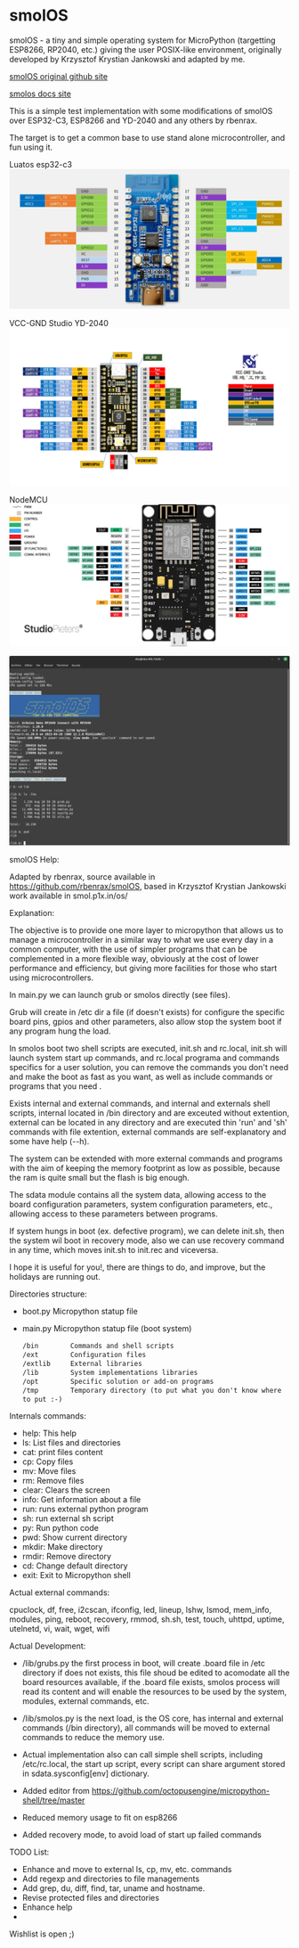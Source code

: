 # smolOS

smolOS - a tiny and simple operating system for MicroPython (targetting ESP8266, RP2040, etc.) giving the user POSIX-like environment, originally developed by Krzysztof Krystian Jankowski and adapted by me.

[smolOS original github site](https://github.com/w84death/smolOS/tree/main)

[smolos docs site](http://smol.p1x.in/os/)


This is a simple test implementation with some modifications of smolOS over ESP32-C3, ESP8266 and YD-2040 and any others by rbenrax.

The target is to get a common base to use stand alone microcontroller, and fun using it. 

Luatos esp32-c3
![luatos](media/luatos_CORE-ESP32_pinout.webp)

VCC-GND Studio YD-2040
![VCC-GND Studio](media/YD-2040-PIN.png)

NodeMCU
![NodeMCU esp8266](media/Node-MCU-Pinout.png )

![luatos on esp32-c3](media/smolos_01.png )



smolOS Help:

Adapted by rbenrax, source available in https://github.com/rbenrax/smolOS, based in Krzysztof Krystian Jankowski work available in smol.p1x.in/os/

Explanation:

The objective is to provide one more layer to micropython that allows us to manage a microcontroller in a similar way to what we use every day in a common computer, with the use of simpler programs that can be complemented in a more flexible way, obviously at the cost of lower performance and efficiency, but giving more facilities for those who start using microcontrollers.

In main.py we can launch grub or smolos directly (see files).

Grub will create in /etc dir a file (if doesn't exists) for configure the specific board pins, gpios and other parameters, also allow stop the system boot if any program hung the load.

In smolos boot two shell scripts are executed, init.sh and rc.local, init.sh will launch system start up commands, and rc.local programa and commands specifics for a user solution, you can remove the commands you don't need and make the boot as fast as you want, as well as include commands or programs that you need .

Exists internal and external commands, and internal and externals shell scripts, internal located in /bin directory and are exceuted without extention, external can be located in any directory and are executed thin 'run' and 'sh' commands with file extention, external commands are self-explanatory and some have help (--h).

The system can be extended with more external commands and programs with the aim of keeping the memory footprint as low as possible, because the ram is quite small but the flash is big enough.

The sdata module contains all the system data, allowing access to the board configuration parameters, system configuration parameters, etc., allowing access to these parameters between programs.

If system hungs in boot (ex. defective program), we can delete init.sh, then the system wil boot in recovery mode, also we can use recovery command in any time, which moves init.sh to init.rec and viceversa.

I hope it is useful for you!, there are things to do, and improve, but the holidays are running out.

Directories structure:

- boot.py         Micropython statup file
- main.py         Micropython statup file (boot system)

      /bin        Commands and shell scripts
      /ext        Configuration files
      /extlib     External libraries
      /lib        System implementations libraries
      /opt        Specific solution or add-on programs
      /tmp        Temporary directory (to put what you don't know where to put :-)


Internals commands:

- help:   This help
- ls:     List files and directories
- cat:    print files content
- cp:     Copy files
- mv:     Move files
- rm:     Remove files
- clear:  Clears the screen
- info:   Get information about a file
- run:    runs external python program
- sh:     run external sh script
- py:     Run python code
- pwd:    Show current directory
- mkdir:  Make directory
- rmdir:  Remove directory
- cd:     Change default directory
- exit:   Exit to Micropython shell

Actual external commands:

cpuclock, df, free, i2cscan, ifconfig, led, lineup, lshw, lsmod, mem_info, modules, ping, reboot, recovery, rmmod, sh.sh, test, touch, uhttpd, uptime, utelnetd, vi, wait, wget, wifi




Actual Development:

- /lib/grubs.py the first process in boot, will create .board file in /etc directory if does not exists, this file shoud be edited to acomodate all the board resources available, if the .board file exists, smolos process will read its content and will enable the resources to be used by the system, modules, external commands, etc.

- /lib/smolos.py is the next load, is the OS core, has internal and external commands (/bin directory), all commands will be moved to external commands to reduce the memory use.

- Actual implementation also can call simple shell scripts, including /etc/rc.local, the start up script, every script can share argument stored in sdata.sysconfig[env] dictionary.

- Added editor from https://github.com/octopusengine/micropython-shell/tree/master

- Reduced memory usage to fit on esp8266

- Added recovery mode, to avoid load of start up failed commands

TODO List:
- Enhance and move to external ls, cp, mv, etc. commands
- Add regexp and directories to file managements
- Add grep, du, diff, find, tar, uname and hostname.
- Revise protected files and directories
- Enhance help
- 

Wishlist is open ;)

